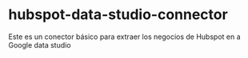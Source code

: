 # hubspot-data-studio-connector

Este es un conector básico para extraer los negocios de Hubspot en a Google data studio
